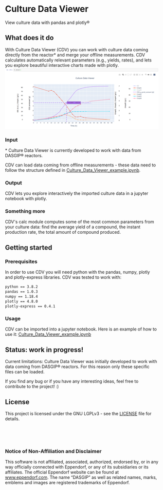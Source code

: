 # Culture Data Viewer
View culture data with pandas and plotly®


## What does it do
With Culture Data Viewer (CDV) you can work with culture data coming directly from the reactor\* and merge your offline measurements. CDV calculates automatically relevant parameters (e.g., yields, rates), and lets you explore beautiful interactive charts made with plotly.
<br>
![Culture Data Viewer in action](CDV2.PNG?raw=true)

### Input
\* Culture Data Viewer is currently developed to work with data from DASGIP® reactors.

CDV can load data coming from offline measurements - these data need to follow the structure defined in [Culture_Data_Viewer_example.ipynb](Culture_Data_Viewer_example.ipynb).


### Output
CDV lets you explore interactively the imported culture data in a jupyter notebook with plotly.


### Something more
CDV's calc module computes some of the most common parameters from your culture data: find the average yield of a compound, the instant production rate, the total amount of compound produced.


## Getting started


### Prerequisites
In order to use CDV you will need python with the pandas, numpy, plotly and plotly-express libraries.
CDV was tested to work with:
```
python == 3.8.2 
pandas == 1.0.3
numpy == 1.18.4
plotly == 4.8.0
plotly-express == 0.4.1
```

### Usage

CDV can be imported into a jupyter notebook. Here is an example of how to use it: [Culture_Data_Viewer_example.ipynb](Culture_Data_Viewer_example.ipynb)




## Status: work in progress!

Current limitations:
Culture Data Viewer was initially developed to work with data coming from DASGIP® reactors. For this reason only these specific files can be loaded.

If you find any bug or if you have any interesting ideas, feel free to contribute to the project! :)


 



## License

This project is licensed under the GNU LGPLv3 - see the [LICENSE](LICENSE) file for details.





<br><br><br>

### Notice of Non-Affiliation and Disclaimer

This software is not affiliated, associated, authorized, endorsed by, or in any way officially connected with Eppendorf, or any of its subsidiaries or its affiliates. The official Eppendorf website can be found at www.eppendorf.com. The name “DASGIP” as well as related names, marks, emblems and images are registered trademarks of Eppendorf. 
